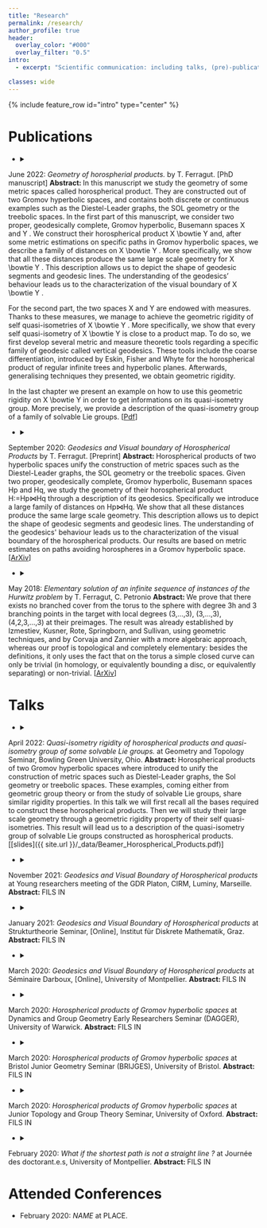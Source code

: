 ```yaml
---
title: "Research"
permalink: /research/
author_profile: true
header:
  overlay_color: "#000"
  overlay_filter: "0.5"
intro:
  - excerpt: "Scientific communication: including talks, (pre)-publications and slides when available."

classes: wide
---
```


{% include feature_row id="intro" type="center" %}

# Publications

- <details><summary>
June 2022: <i>Geometry of horospherial products.</i>
by T. Ferragut. [PhD manuscript]</summary>
<b> Abstract: </b>
In this manuscript we study the geometry of some metric spaces called horospherical product. They are constructed out of two Gromov hyperbolic spaces, and contains both discrete or continuous examples such as the Diestel-Leader graphs, the SOL geometry or the treebolic spaces.
In the first part of this manuscript, we consider two proper, geodesically complete, Gromov hyperbolic, Busemann spaces X and Y . We construct their horospherical product X \bowtie Y and, after some metric estimations on specific paths in Gromov hyperbolic spaces, we describe a family of distances on X \bowtie Y . More specifically, we show that all these distances produce the same large scale geometry for X \bowtie Y . This description allows us to depict the shape of geodesic segments and geodesic lines. The understanding of the geodesics’ behaviour leads us to the characterization of the visual boundary of X \bowtie Y .

For the second part, the two spaces X and Y are endowed with measures. Thanks to these measures, we manage to achieve the geometric rigidity of self quasi-isometries of X \bowtie Y . More specifically, we show that every self quasi-isometry of X \bowtie Y is close to a product map. To do so, we first develop several metric and measure theoretic tools regarding a specific family of geodesic called vertical geodesics. These tools include the coarse differentiation, introduced by Eskin, Fisher and Whyte for the horospherical product of regular infinite trees and hyperbolic planes. Afterwards, generalising techniques they presented, we obtain geometric rigidity.

In the last chapter we present an example on how to use this geometric rigidity on X \bowtie Y in order to get informations on its quasi-isometry group. More precisely, we provide a description of the quasi-isometry group of a family of solvable Lie groups.</details>
\[[Pdf](/_data/Tom_Ferragut_Phd.pdf)\] 

- <details><summary>
September 2020: <i>Geodesics and Visual boundary of Horospherical Products</i>
by T. Ferragut. [Preprint]</summary>
<b> Abstract: </b>
Horospherical products of two hyperbolic spaces unify the construction of metric spaces such as the Diestel-Leader graphs, the SOL geometry or the treebolic spaces. Given two proper, geodesically complete, Gromov hyperbolic, Busemann spaces Hp and Hq, we study the geometry of their horospherical product H:=Hp⋈Hq through a description of its geodesics. Specifically we introduce a large family of distances on Hp⋈Hq. We show that all these distances produce the same large scale geometry. This description allows us to depict the shape of geodesic segments and geodesic lines. The understanding of the geodesics' behaviour leads us to the characterization of the visual boundary of the horospherical products. Our results are based on metric estimates on paths avoiding horospheres in a Gromov hyperbolic space. </details>
\[[ArXiv](https://arxiv.org/pdf/2009.04698)\] 

- <details><summary>
May 2018: <i>Elementary solution of an infinite sequence of instances of the Hurwitz problem</i>
by T. Ferragut, C. Petronio</summary>
<b> Abstract: </b>
We prove that there exists no branched cover from the torus to the sphere with degree 3h and 3 branching points in the target with local degrees (3,...,3), (3,...,3), (4,2,3,...,3) at their preimages. The result was already established by Izmestiev, Kusner, Rote, Springborn, and Sullivan, using geometric techniques, and by Corvaja and Zannier with a more algebraic approach, whereas our proof is topological and completely elementary: besides the definitions, it only uses the fact that on the torus a simple closed curve can only be trivial (in homology, or equivalently bounding a disc, or equivalently separating) or non-trivial. </details>
\[[ArXiv](https://arxiv.org/pdf/1805.00305)\] 

# Talks

- <details><summary>
April 2022: <i>Quasi-isometry rigidity of horospherical products and quasi-isometry group of some solvable Lie groups.</i> at Geometry and Topology Seminar, Bowling Green University, Ohio.</summary> <b> Abstract: </b>
Horospherical products of two Gromov hyperbolic spaces where introduced to unify the construction of metric spaces such as Diestel-Leader graphs, the Sol geometry or treebolic spaces. These examples, coming either from geometric group theory or from the study of solvable Lie groups, share similar rigidity properties.
In this talk we will first recall all the bases required to construct these horospherical products. Then we will study their large scale geometry through a geometric rigidity property of their self quasi-isometries. This result will lead us to a description of the quasi-isometry group of solvable Lie groups constructed as horospherical products.</details>
\[[slides]({{ site.url }}/_data/Beamer_Horospherical_Products.pdf)\]

- <details><summary>
November 2021: <i>Geodesics and Visual Boundary of Horospherical products</i> at Young researchers meeting of the GDR Platon, CIRM, Luminy, Marseille.</summary> <b> Abstract: </b>
FILS IN</details>

- <details><summary>
January 2021: <i>Geodesics and Visual Boundary of Horospherical products</i> at Strukturtheorie Seminar, [Online], Institut für Diskrete Mathematik, Graz.</summary> <b> Abstract: </b>
FILS IN</details>

- <details><summary>
March 2020: <i>Geodesics and Visual Boundary of Horospherical products</i> at Séminaire Darboux, [Online], University of Montpellier.</summary> <b> Abstract: </b>
FILS IN</details>

- <details><summary>
March 2020: <i>Horospherical products of Gromov hyperbolic spaces</i> at Dynamics and Group Geometry Early Researchers Seminar (DAGGER), University of Warwick.</summary> <b> Abstract: </b>
FILS IN</details>

- <details><summary>
March 2020: <i>Horospherical products of Gromov hyperbolic spaces</i> at Bristol Junior Geometry Seminar (BRIJGES), University of Bristol.</summary> <b> Abstract: </b>
FILS IN</details>

- <details><summary>
March 2020: <i>Horospherical products of Gromov hyperbolic spaces</i> at Junior Topology and Group Theory Seminar, University of Oxford.</summary> <b> Abstract: </b>
FILS IN</details>

- <details><summary>
February 2020: <i>What if the shortest path is not a straight line ?</i> at Journée des doctorant.e.s, University of Montpellier.</summary> <b> Abstract: </b>
FILS IN</details>

# Attended Conferences

- February 2020: <i>NAME</i> at PLACE.
